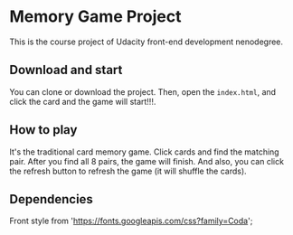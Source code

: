 # Memory Game Project

This is the course project of Udacity front-end development nenodegree.

## Download and start
You can clone or download the project. Then, open the `index.html`, and click the card and the game will start!!!.

## How to play
It's the traditional card memory game. Click cards and find the matching pair. After you find all 8 pairs, the game will finish. And also, you can click the refresh button to refresh the game (it will shuffle the cards).

## Dependencies
Front style from 'https://fonts.googleapis.com/css?family=Coda';